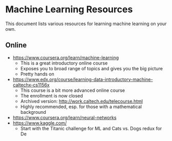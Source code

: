 # Machine Learning Resources

This document lists various resources for learning machine learning on your own.

## Online
- https://www.coursera.org/learn/machine-learning
  - This is a great introductory online course
  - Exposes you to broad range of topics and gives you the big picture
  - Pretty hands on
- https://www.edx.org/course/learning-data-introductory-machine-caltechx-cs1156x
  - This course is a bit more advanced online course
  - The enrollment is now closed
  - Archived version: http://work.caltech.edu/telecourse.html
  - Highly recommended, esp. for those with a mathematical background
- https://www.coursera.org/learn/neural-networks
- https://www.kaggle.com/
  - Start with the Titanic challenge for ML and Cats vs. Dogs redux for De